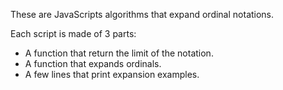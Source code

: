 These are JavaScripts algorithms that expand ordinal notations.

Each script is made of 3 parts:
- A function that return the limit of the notation.
- A function that expands ordinals.
- A few lines that print expansion examples.